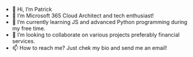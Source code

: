 - 👋 Hi, I’m Patrick
- 👀 I’m Microsoft 365 Cloud Architect and tech enthusiast!
- 🌱 I’m currently learning JS and advanced Python programming during my free time.
- 💞️ I’m looking to collaborate on various projects preferably financial services.
- 📫 How to reach me? Just chek my bio and send me an email!

<!---
Ekanpat/Ekanpat is a ✨ special ✨ repository because its `README.md` (this file) appears on your GitHub profile.
You can click the Preview link to take a look at your changes.
--->
